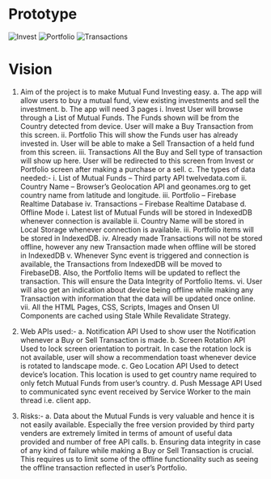 # Prototype
![Invest](https://github.com/abhaymlimaye/mutual-fund_pwa/assets/32418776/9bd1a916-0c9a-446d-a3c0-8dd6e0c6a493)
![Portfolio](https://github.com/abhaymlimaye/mutual-fund_pwa/assets/32418776/c3199a3b-1c16-460a-ab83-100e77582a4b)
![Transactions](https://github.com/abhaymlimaye/mutual-fund_pwa/assets/32418776/a6edf827-3613-4c57-9325-8ca36e39c620)

# Vision
1.	Aim of the project is to make Mutual Fund Investing easy.
   a.	The app will allow users to buy a mutual fund, view existing investments and sell the investment.
   b.	The app will need 3 pages
        i.	Invest
            User will browse through a List of Mutual Funds. The Funds shown will be from the Country detected from device. User will make a Buy Transaction from this screen.
        ii.	Portfolio
            This will show the Funds user has already invested in. User will be able to make a Sell Transaction of a held fund from this screen.
        iii.	Transactions
            All the Buy and Sell type of transaction will show up here. User will be redirected to this screen from Invest or Portfolio screen after making a purchase or a sell.
   c.	The types of data needed:-
        i.	List of Mutual Funds – Third party API twelvedata.com
        ii.	Country Name – Browser’s Geolocation API and geonames.org to get country name from latitude and longitude.
        iii.	Portfolio – Firebase Realtime Database
        iv.	Transactions – Firebase Realtime Database
   d.	Offline Mode
        i.	Latest list of Mutual Funds will be stored in IndexedDB whenever connection is available
        ii.	Country Name will be stored in Local Storage whenever connection is available.
        iii.	Portfolio items will be stored in IndexedDB. 
        iv.	Already made Transactions will not be stored offline, however any new Transaction made when offline will be stored in IndexedDB
        v.	Whenever Sync event is triggered and connection is available, the Transactions from IndexedDB will be moved to FirebaseDB. Also, the Portfolio Items will be updated to reflect the transaction. This will ensure the Data Integrity of Portfolio Items.
        vi.	User will also get an indication about device being offline while making any Transaction with information that the data will be updated once online. 
        vii.	All the HTML Pages, CSS, Scripts, Images and Onsen UI Components are cached using Stale While Revalidate Strategy.

2.	Web APIs used:-
   a.	Notification API
        Used to show user the Notification whenever a Buy or Sell Transaction is made.
   b.	Screen Rotation API
        Used to lock screen orientation to portrait. In case the rotation lock is not available, user will show a recommendation toast whenever device is rotated to landscape mode.
   c.	Geo Location API
        Used to detect device’s location. This location is used to get country name required to only fetch Mutual Funds from user’s country.
   d.	Push Message API
        Used to communicated sync event received by Service Worker to the main thread i.e. client app.

3.	Risks:-
   a.	Data about the Mutual Funds is very valuable and hence it is not easily available. Especially the free version provided by third party venders are extremely limited in terms of amount of useful data provided and number of free API calls.
   b.	Ensuring data integrity in case of any kind of failure while making a Buy or Sell Transaction is crucial. This requires us to limit some of the offline functionality such as seeing the offline transaction reflected in user’s Portfolio.
